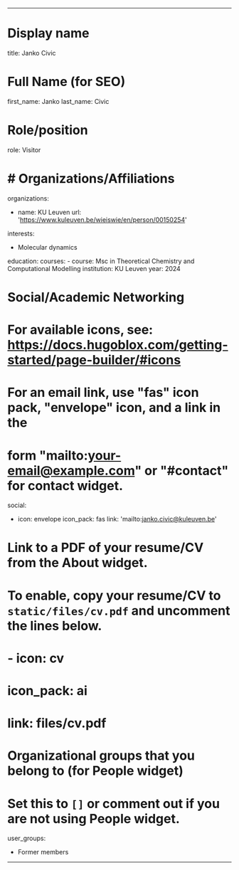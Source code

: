 
---
# Display name
title:  Janko Civic

# Full Name (for SEO)
first_name: Janko
last_name: Civic

# Role/position
role: Visitor

# # Organizations/Affiliations
organizations:
  - name: KU Leuven
    url: 'https://www.kuleuven.be/wieiswie/en/person/00150254'

interests:
  - Molecular dynamics

education:
  courses:
    - course: Msc in Theoretical Chemistry and Computational Modelling
      institution: KU Leuven
      year: 2024

# Social/Academic Networking
# For available icons, see: https://docs.hugoblox.com/getting-started/page-builder/#icons
#   For an email link, use "fas" icon pack, "envelope" icon, and a link in the
#   form "mailto:your-email@example.com" or "#contact" for contact widget.
social:
  - icon: envelope
    icon_pack: fas
    link: 'mailto:janko.civic@kuleuven.be'
# Link to a PDF of your resume/CV from the About widget.
# To enable, copy your resume/CV to `static/files/cv.pdf` and uncomment the lines below.
# - icon: cv
#   icon_pack: ai
#   link: files/cv.pdf

# Organizational groups that you belong to (for People widget)
#   Set this to `[]` or comment out if you are not using People widget.
user_groups:
  - Former members
---
